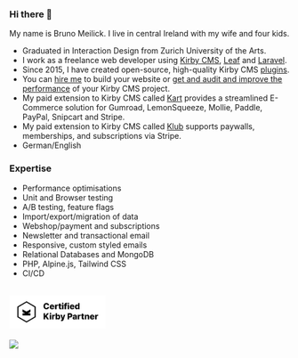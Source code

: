 ### Hi there 👋

My name is Bruno Meilick. I live in central Ireland with my wife and four kids.

- Graduated in Interaction Design from Zurich University of the Arts.
- I work as a freelance web developer using [Kirby CMS](https://getkirby.com), [Leaf](https://leafphp.dev/) and [Laravel](https://laravel.com).
- Since 2015, I have created open-source, high-quality Kirby CMS [plugins](https://plugins.getkirby.com/bnomei).
- You can [hire me](mailto:hello@bnomei.com) to build your website or [get and audit and improve the performance](https://audit.bnomei.com) of your Kirby CMS project.
- My paid extension to Kirby CMS called [Kart](https://kart.bnomei.com) provides a streamlined E-Commerce solution for Gumroad, LemonSqueeze, Mollie, Paddle, PayPal, Snipcart and Stripe.
- My paid extension to Kirby CMS called [Klub](https://klub.bnomei.com) supports paywalls, memberships, and subscriptions via Stripe.
- German/English

### Expertise
- Performance optimisations
- Unit and Browser testing 
- A/B testing, feature flags
- Import/export/migration of data
- Webshop/payment and subscriptions
- Newsletter and transactional email
- Responsive, custom styled emails
- Relational Databases and MongoDB
- PHP, Alpine.js, Tailwind CSS
- CI/CD

<div><br><a href="https://getkirby.com/partners/bruno-meilick" title="Visit my partner profile"><img height="60em" src="https://raw.githubusercontent.com/bnomei/bnomei/main/kirby-certified-partner-light.svg"/></a><br><br></div>

<div><img height="120em" src="https://github-readme-stats.vercel.app/api?username=bnomei&show_icons=true&border_color=22272e&bg_color=22272e&title_color=8f989f&icon_color=b55c5e&text_color=8f989f&include_all_commits=true&count_private=true"/></div>
